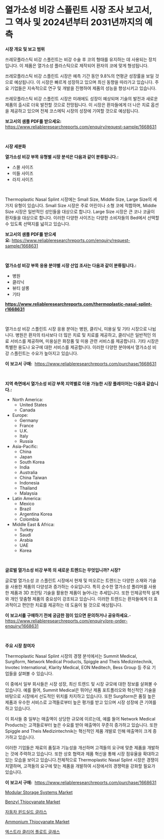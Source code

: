<p><h1>열가소성 비강 스플린트 시장 조사 보고서, 그 역사 및 2024년부터 2031년까지의 예측</h1></p><p><strong>시장 개요 및 보고 범위</strong></p>
<p><p>쓰레모플라스틱 비강 스플린트는 비강 수술 후 코의 형태를 유지하는 데 사용되는 장치입니다. 이 제품은 열가소성 플라스틱으로 제작되어 환자의 코에 맞게 형성됩니다. </p><p>쓰레모플라스틱 비강 스플린트 시장은 예측 기간 동안 9.8%의 연평균 성장률을 보일 것으로 예상됩니다. 이 시장은 빠르게 성장하고 있으며 최신 동향을 따라가고 있습니다. 주요 기업들은 지속적으로 연구 및 개발을 진행하여 제품의 성능을 향상시키고 있습니다.</p><p>쓰레모플라스틱 비강 스플린트 시장은 미래에도 성장이 예상되며 기술의 발전과 새로운 제품의 출시로 더욱 발전할 것으로 전망됩니다. 이 시장은 환자들에게 더 나은 치료 옵션을 제공하고 있으며 전체 코스메틱 시장의 성장에 기여할 것으로 예상됩니다.</p></p>
<p><strong>보고서의 샘플 PDF를 받으세요:</strong> <a href="https://www.reliableresearchreports.com/enquiry/request-sample/1668631">https://www.reliableresearchreports.com/enquiry/request-sample/1668631</a></p>
<p>&nbsp;</p>
<p><strong>시장 세분화</strong></p>
<p><strong>열가소성 비강 부목 유형별 시장 분석은 다음과 같이 분류됩니다.:</strong></p>
<p><ul><li>스몰 사이즈</li><li>미들 사이즈</li><li>라지 사이즈</li></ul></p>
<p>&nbsp;</p>
<p><p>Thermoplastic Nasal Splint 시장에는 Small Size, Middle Size, Large Size의 세 가지 유형이 있습니다. Small Size 시장은 주로 어린이나 소형 코에 적합하며, Middle Size 시장은 일반적인 성인들을 대상으로 합니다. Large Size 시장은 큰 코나 코골이 환자들을 대상으로 합니다. 이러한 다양한 사이즈는 다양한 소비자들의 Bed에서 선택할 수 있도록  선택지를 넓히고 있습니다.</p></p>
<p><strong>보고서의 샘플 PDF를 받으세요:</strong>&nbsp;<a href="https://www.reliableresearchreports.com/enquiry/request-sample/1668631">https://www.reliableresearchreports.com/enquiry/request-sample/1668631</a></p>
<p>&nbsp;</p>
<p><strong> 열가소성 비강 부목 응용 분야별 시장 산업 조사는 다음과 같이 분류됩니다.:</strong></p>
<p><ul><li>병원</li><li>클리닉</li><li>뷰티 살롱</li><li>기타</li></ul></p>
<p><strong><a href="https://www.reliableresearchreports.com/thermoplastic-nasal-splint-r1668631">https://www.reliableresearchreports.com/thermoplastic-nasal-splint-r1668631</a></strong></p>
<p>&nbsp;</p>
<p><p>열가소성 비강 스플린트 시장 응용 분야는 병원, 클리닉, 미용실 및 기타 시장으로 나뉩니다. 병원은 환자의 타사보다 더 많은 치료 및 치료를 제공하고, 클리닉은 일반적인 의료 서비스를 제공하며, 미용실은 화장품 및 미용 관련 서비스를 제공합니다. 기타 시장은 특별한 용도나 요구에 대한 서비스를 제공합니다. 이러한 다양한 분야에서 열가소성 비강 스플린트는 수요가 높아지고 있습니다.</p></p>
<p><strong>이 보고서 구매:</strong>&nbsp; <a href="https://www.reliableresearchreports.com/purchase/1668631">https://www.reliableresearchreports.com/purchase/1668631</a></p>
<p>&nbsp;</p>
<p><strong>지역 측면에서 열가소성 비강 부목 지역별로 이용 가능한 시장 플레이어는 다음과 같습니다.:</strong></p>
<p><ul>
    <li>
        North America:
        <ul>
            <li>United States</li>
            <li>Canada</li>
        </ul>
    </li>
    <li>
        Europe:
        <ul>
            <li>Germany</li>
            <li>France</li>
            <li>U.K.</li>
            <li>Italy</li>
            <li>Russia</li>
        </ul>
    </li>
    <li>
        Asia-Pacific:
        <ul>
            <li>China</li>
            <li>Japan</li>
            <li>South Korea</li>
            <li>India</li>
            <li>Australia</li>
            <li>China Taiwan</li>
            <li>Indonesia</li>
            <li>Thailand</li>
            <li>Malaysia</li>
        </ul>
    </li>
    <li>
        Latin America:
        <ul>
            <li>Mexico</li>
            <li>Brazil</li>
            <li>Argentina Korea</li>
            <li>Colombia</li>
        </ul>
    </li>
    <li>
        Middle East & Africa:
        <ul>
            <li>Turkey</li>
            <li>Saudi</li>
            <li>Arabia</li>
            <li>UAE</li>
            <li>Korea</li>
        </ul>
    </li>
    </ul></p>
<p>&nbsp;</p>
<p><strong>글로벌 열가소성 비강 부목 의 새로운 트렌드는 무엇입니까? 시장?</strong></p>
<p><p>글로벌 열가소성 코 스플린트 시장에서 현재 및 떠오르는 트렌드는 다양한 소재와 기술을 사용한 제품의 다양성과 증가하는 수요입니다. 특히 순수한 열가소성 폴리머를 사용한 제품과 3D 프린팅 기술을 활용한 제품이 늘어나는 추세입니다. 또한 인체공학적 설계와 개인 맞춤형 제품의 중요성이 강조되고 있습니다. 이러한 트렌드는 환자들에게 더 효과적이고 편안한 치료를 제공하는 데 도움이 될 것으로 예상됩니다.</p></p>
<p><strong>이 보고서를 구매하기 전에 궁금한 점이 있으면 문의하거나 공유하세요.</strong>- <a href="https://www.reliableresearchreports.com/enquiry/pre-order-enquiry/1668631">https://www.reliableresearchreports.com/enquiry/pre-order-enquiry/1668631</a></p>
<p>&nbsp;</p>
<p><strong>주요 시장 참여자</strong></p>
<p><p>Thermoplastic Nasal Splint 시장의 경쟁 분석에서는 Summit Medical, Surgiform, Network Medical Products, Spiggle and Theis Medizintechnik, Invotec International, Klarity Medical, EON Meditech, Bess Group 등 주요 기업들을 살펴볼 수 있습니다. </p><p>이 중에서 일부 회사들은 시장 성장, 최신 트렌드 및 시장 규모에 대한 정보를 살펴볼 수 있습니다. 예를 들어, Summit Medical은 뛰어난 제품 포트폴리오와 혁신적인 기술을 바탕으로 시장에서 선도적인 위치를 차지하고 있습니다. 또한 Surgiform은 품질 높은 제품과 우수한 서비스로 고객들로부터 높은 평가를 받고 있으며 시장 성장에 큰 기여를 하고 있습니다.</p><p>이 회사들 중 일부는 매출액이 상당한 규모에 이르는데, 예를 들어 Network Medical Products는 고객들로부터 높은 수요를 받아 매출액이 꾸준히 증가하고 있습니다. 또한 Spiggle and Theis Medizintechnik는 혁신적인 제품 개발로 인해 매출액이 크게 증가하고 있습니다.</p><p>이러한 기업들은 재료의 품질과 기능성을 개선하며 고객들의 요구에 맞춘 제품을 개발하는 것에 주력하고 있습니다. 또한 상호 협력과 제품 혁신을 통해 시장 점유율을 확대하고 있는 모습을 보이고 있습니다.전체적으로 Thermoplastic Nasal Splint 시장은 경쟁이 치열하며, 고객들의 요구에 맞는 제품을 개발하여 시장에서의 경쟁력을 강화할 필요가 있습니다.</p></p>
<p><strong>이 보고서 구매:</strong>&nbsp;&nbsp;<a href="https://www.reliableresearchreports.com/purchase/1668631">https://www.reliableresearchreports.com/purchase/1668631</a></p>
<p><p><a href="https://github.com/gulaimolin/Market-Research-Report-List-4/blob/main/modular-storage-systems-market.md">Modular Storage Systems Market</a></p><p><a href="https://issuu.com/reportprime-2/docs/benzyl-thiocyanate-market-size-2030.pptx">Benzyl Thiocyanate Market</a></p><p><a href="https://github.com/vs019sa3m8x/Market-Research-Report-List-1/blob/main/364340525787.md">자동차 윈드실드 글라스</a></p><p><a href="https://issuu.com/reportprime-2/docs/ammonium-thiocyanate-market-size-2030.pptx">Ammonium Thiocyanate Market</a></p><p><a href="https://github.com/Madalyell456456/Market-Research-Report-List-1/blob/main/951603925788.md">엑스트라 클리어 플로트 글래스</a></p></p>